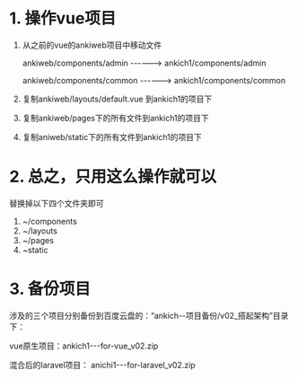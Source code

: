 # 1. 操作vue项目

1. 从之前的vue的ankiweb项目中移动文件

   ankiweb/components/admin ------> ankich1/components/admin

   ankiweb/components/common ------> ankich1/components/common

2. 复制ankiweb/layouts/default.vue 到ankich1的项目下

3. 复制ankiweb/pages下的所有文件到ankich1的项目下

4. 复制aniweb/static下的所有文件到ankich1的项目下

# 2. 总之，只用这么操作就可以

替换掉以下四个文件夹即可

1. ~/components
2. ~/layouts
3. ~/pages
4. ~static

# 3. 备份项目

涉及的三个项目分别备份到百度云盘的：“ankich--项目备份/v02_搭起架构”目录下：

vue原生项目：ankich1---for-vue_v02.zip

混合后的laravel项目： anichi1---for-laravel_v02.zip